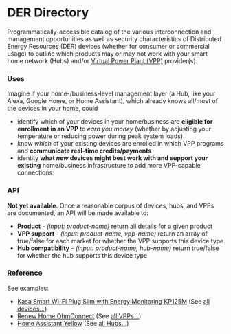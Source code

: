 # DER Directory
Programmatically-accessible catalog of the various interconnection and management opportunities as well as security characteristics of Distributed Energy Resources (DER) devices (whether for consumer or commercial usage) to outline which products may or may not work with your smart home network (Hubs) and/or [Virtual Power Plant (VPP)](https://rmi.org/clean-energy-101-virtual-power-plants/) provider(s).


### Uses
Imagine if your home-/business-level management layer (a Hub, like your Alexa, Google Home, or Home Assistant), which already knows all/most of the devices in your home, could 
* identify which of your devices in your home/business are **eligible for enrollment in an VPP** to _earn you money_ (whether by adjusting your temperature or reducing power during peak system loads)
* know _which_ of your existing devices are enrolled in which VPP programs and **communicate real-time credits/payments**
* identity **what _new_ devices might best work with and support your existing** home/business infrastructure to add more VPP-capable connections. 


### API
**Not yet available.** Once a reasonable corpus of devices, hubs, and VPPs are documented, an API will be made available to:
* **Product** - _(input: product-name)_ return all details for a given product
* **VPP support** - _(input: product-name, vpp-name)_ return an array of true/false for each market for whether the VPP supports this device type
* **Hub compatibility** - _(input: product-name, hub-name)_ return true/false for whether the hub supports this device type


### Reference

See examples:
* [Kasa Smart Wi-Fi Plug Slim with Energy Monitoring KP125M](https://github.com/mlaaker/derdirectory/blob/main/devices/outlets/tp-link-kasa-kp125m.json) (See [all devices…](https://github.com/mlaaker/derdirectory/tree/main/devices))
* [Renew Home OhmConnect](https://github.com/mlaaker/derdirectory/blob/main/vpp/renew-home-ohmconnect.json) (See [all VPPs…](https://github.com/mlaaker/derdirectory/tree/main/vpp))
* [Home Assistant Yellow](https://github.com/mlaaker/derdirectory/blob/main/devices/hubs/home-assistant-yellow.json) (See [all Hubs…](https://github.com/mlaaker/derdirectory/tree/main/devices/hubs))

